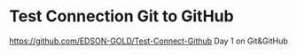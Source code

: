 # Test Connection Git to GitHub
https://github.com/EDSON-GOLD/Test-Connect-Github
Day 1 on Git&GitHub